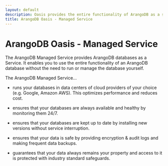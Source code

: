 ```yaml
---
layout: default
description: Oasis provides the entire functionality of ArangoDB as a service, without the need to run or manage databases yourself.
title: ArangoDB Oasis - Managed Service
---
```

# ArangoDB Oasis - Managed Service

The ArangoDB Managed Service provides ArangoDB databases as
a Service. It enables you to use the entire functionality
of an ArangoDB database without the need to run or manage the
database yourself.

The ArangoDB Managed Service...

- runs your databases in data centers of cloud providers
  of your choice (e.g. Google, Amazon AWS).
  This optimizes performance and reduces cost.

- ensures that your databases are always available and
  healthy by monitoring them 24/7.

- ensures that your databases are kept up to date by
  installing new versions without service interruption.

- ensures that your data is safe by providing encryption &
  audit logs and making frequent data backups.

- guarantees that your data always remains your property and
  access to it is protected with industry standard safeguards.
